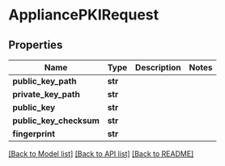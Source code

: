 # AppliancePKIRequest


## Properties
Name | Type | Description | Notes
------------ | ------------- | ------------- | -------------
**public_key_path** | **str** |  | 
**private_key_path** | **str** |  | 
**public_key** | **str** |  | 
**public_key_checksum** | **str** |  | 
**fingerprint** | **str** |  | 

[[Back to Model list]](../README.md#documentation-for-models) [[Back to API list]](../README.md#documentation-for-api-endpoints) [[Back to README]](../README.md)


